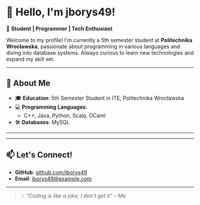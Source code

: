 # 👋 Hello, I'm jborys49!

🎯 **Student | Programmer | Tech Enthusiast**

Welcome to my profile! I'm currently a 5th semester student at **Politechnika Wrocławska**, passionate about programming in various languages and diving into database systems. Always curious to learn new technologies and expand my skill set.

---

## 🚀 About Me

- 🎓 **Education**: 5th Semester Student in ITE, Politechnika Wrocławska
- 💻 **Programming Languages**: 
  - C++, Java, Python, Scala, OCaml
- 🛠 **Databases**: MySQL

---

---

## 📫 Let's Connect!

- **GitHub**: [github.com/jborys49](https://github.com/jborys49)
- **Email**: [jborys49@example.com](mailto:jborys49@gmail.com)

---

> 💡 _"Coding is like a joke, I don't get it"_ – Me
